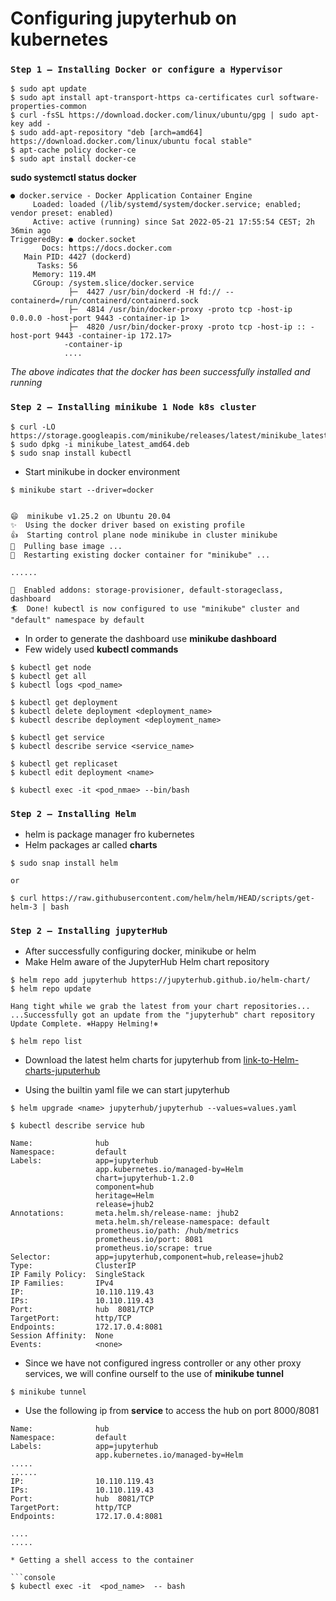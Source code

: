 # **Configuring jupyterhub on kubernetes**

### `Step 1 — Installing Docker or configure a Hypervisor`
```console
$ sudo apt update
$ sudo apt install apt-transport-https ca-certificates curl software-properties-common
$ curl -fsSL https://download.docker.com/linux/ubuntu/gpg | sudo apt-key add -
$ sudo add-apt-repository "deb [arch=amd64] https://download.docker.com/linux/ubuntu focal stable"
$ apt-cache policy docker-ce
$ sudo apt install docker-ce
```

**sudo systemctl status docker**

```console
● docker.service - Docker Application Container Engine
     Loaded: loaded (/lib/systemd/system/docker.service; enabled; vendor preset: enabled)
     Active: active (running) since Sat 2022-05-21 17:55:54 CEST; 2h 36min ago
TriggeredBy: ● docker.socket
       Docs: https://docs.docker.com
   Main PID: 4427 (dockerd)
      Tasks: 56
     Memory: 119.4M
     CGroup: /system.slice/docker.service
             ├─  4427 /usr/bin/dockerd -H fd:// --containerd=/run/containerd/containerd.sock
             ├─  4814 /usr/bin/docker-proxy -proto tcp -host-ip 0.0.0.0 -host-port 9443 -container-ip 1>
             ├─  4820 /usr/bin/docker-proxy -proto tcp -host-ip :: -host-port 9443 -container-ip 172.17>
            -container-ip
            ....
```

*The above indicates that the docker has been successfully  installed and running*

### `Step 2 — Installing minikube 1 Node k8s cluster`

```console
$ curl -LO https://storage.googleapis.com/minikube/releases/latest/minikube_latest_amd64.deb
$ sudo dpkg -i minikube_latest_amd64.deb
$ sudo snap install kubectl
```
* Start minikube in docker environment

```console
$ minikube start --driver=docker


😄  minikube v1.25.2 on Ubuntu 20.04
✨  Using the docker driver based on existing profile
👍  Starting control plane node minikube in cluster minikube
🚜  Pulling base image ...
🔄  Restarting existing docker container for "minikube" ...

......

🌟  Enabled addons: storage-provisioner, default-storageclass, dashboard
🏄  Done! kubectl is now configured to use "minikube" cluster and "default" namespace by default

```
* In order to generate the dashboard use **minikube dashboard**
* Few widely used **kubectl commands**

```console
$ kubectl get node 
$ kubectl get all
$ kubectl logs <pod_name>

$ kubectl get deployment
$ kubectl delete deployment <deployment_name>
$ kubectl describe deployment <deployment_name>

$ kubectl get service
$ kubectl describe service <service_name>

$ kubectl get replicaset
$ kubectl edit deployment <name>

$ kubectl exec -it <pod_nmae> --bin/bash

```

### `Step 2 — Installing Helm`

* helm is package manager fro kubernetes
* Helm packages ar called **charts**

```console
$ sudo snap install helm

or

$ curl https://raw.githubusercontent.com/helm/helm/HEAD/scripts/get-helm-3 | bash

```
### `Step 2 — Installing jupyterHub`

* After successfully configuring docker, minikube or helm 
* Make Helm aware of the JupyterHub Helm chart repository

```console
$ helm repo add jupyterhub https://jupyterhub.github.io/helm-chart/
$ helm repo update

Hang tight while we grab the latest from your chart repositories...
...Successfully got an update from the "jupyterhub" chart repository
Update Complete. ⎈Happy Helming!⎈

$ helm repo list

```
* Download the latest helm charts for jupyterhub from [link-to-Helm-charts-juputerhub](https://jupyterhub.github.io/helm-chart/)

* Using the builtin yaml file we can start jupyterhub

```console
$ helm upgrade <name> jupyterhub/jupyterhub --values=values.yaml
```
```console
$ kubectl describe service hub

Name:              hub
Namespace:         default
Labels:            app=jupyterhub
                   app.kubernetes.io/managed-by=Helm
                   chart=jupyterhub-1.2.0
                   component=hub
                   heritage=Helm
                   release=jhub2
Annotations:       meta.helm.sh/release-name: jhub2
                   meta.helm.sh/release-namespace: default
                   prometheus.io/path: /hub/metrics
                   prometheus.io/port: 8081
                   prometheus.io/scrape: true
Selector:          app=jupyterhub,component=hub,release=jhub2
Type:              ClusterIP
IP Family Policy:  SingleStack
IP Families:       IPv4
IP:                10.110.119.43
IPs:               10.110.119.43
Port:              hub  8081/TCP
TargetPort:        http/TCP
Endpoints:         172.17.0.4:8081
Session Affinity:  None
Events:            <none>

```
* Since we have not configured ingress controller or any other proxy services, we will confine ourself to the use of **minikube tunnel**

```console
$ minikube tunnel
```
* Use the following ip from **service** to access the hub on port 8000/8081 

```
Name:              hub
Namespace:         default
Labels:            app=jupyterhub
                   app.kubernetes.io/managed-by=Helm
.....
......
IP:                10.110.119.43
IPs:               10.110.119.43
Port:              hub  8081/TCP
TargetPort:        http/TCP
Endpoints:         172.17.0.4:8081

....
.....

* Getting a shell access to the container

```console
$ kubectl exec -it  <pod_name>  -- bash
```
